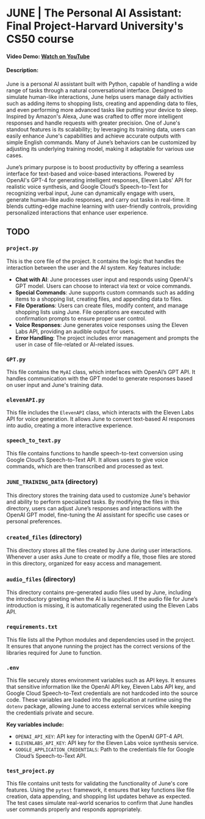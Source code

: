 # JUNE | The Personal AI Assistant: Final Project-Harvard University's CS50 course
#### Video Demo: [Watch on YouTube](https://www.youtube.com/watch?v=mI_MglLQMS8)

#### Description:
June is a personal AI assistant built with Python, capable of handling a wide range of tasks through a natural conversational interface. Designed to simulate human-like interactions, June helps users manage daily activities such as adding items to shopping lists, creating and appending data to files, and even performing more advanced tasks like putting your device to sleep. Inspired by Amazon's Alexa, June was crafted to offer more intelligent responses and handle requests with greater precision. One of June's standout features is its scalability; by leveraging its training data, users can easily enhance June's capabilities and achieve accurate outputs with simple English commands. Many of June’s behaviors can be customized by adjusting its underlying training model, making it adaptable for various use cases.

June’s primary purpose is to boost productivity by offering a seamless interface for text-based and voice-based interactions. Powered by OpenAI's GPT-4 for generating intelligent responses, Eleven Labs' API for realistic voice synthesis, and Google Cloud’s Speech-to-Text for recognizing verbal input, June can dynamically engage with users, generate human-like audio responses, and carry out tasks in real-time. It blends cutting-edge machine learning with user-friendly controls, providing personalized interactions that enhance user experience.

## TODO

### `project.py`
This is the core file of the project. It contains the logic that handles the interaction between the user and the AI system. Key features include:
- **Chat with AI**: June processes user input and responds using OpenAI's GPT model. Users can choose to interact via text or voice commands.
- **Special Commands**: June supports custom commands such as adding items to a shopping list, creating files, and appending data to files.
- **File Operations**: Users can create files, modify content, and manage shopping lists using June. File operations are executed with confirmation prompts to ensure proper user control.
- **Voice Responses**: June generates voice responses using the Eleven Labs API, providing an audible output for users.
- **Error Handling**: The project includes error management and prompts the user in case of file-related or AI-related issues.

### `GPT.py`
This file contains the `MyAI` class, which interfaces with OpenAI’s GPT API. It handles communication with the GPT model to generate responses based on user input and June's training data.

### `elevenAPI.py`
This file includes the `ElevenAPI` class, which interacts with the Eleven Labs API for voice generation. It allows June to convert text-based AI responses into audio, creating a more interactive experience.

### `speech_to_text.py`
This file contains functions to handle speech-to-text conversion using Google Cloud’s Speech-to-Text API. It allows users to give voice commands, which are then transcribed and processed as text.

### `JUNE_TRAINING_DATA` (directory)
This directory stores the training data used to customize June's behavior and ability to perform specialized tasks. By modifying the files in this directory, users can adjust June’s responses and interactions with the OpenAI GPT model, fine-tuning the AI assistant for specific use cases or personal preferences.

### `created_files` (directory)
This directory stores all the files created by June during user interactions. Whenever a user asks June to create or modify a file, those files are stored in this directory, organized for easy access and management.

### `audio_files` (directory)
This directory contains pre-generated audio files used by June, including the introductory greeting when the AI is launched. If the audio file for June’s introduction is missing, it is automatically regenerated using the Eleven Labs API.

### `requirements.txt`
This file lists all the Python modules and dependencies used in the project. It ensures that anyone running the project has the correct versions of the libraries required for June to function.

### `.env`
This file securely stores environment variables such as API keys. It ensures that sensitive information like the OpenAI API key, Eleven Labs API key, and Google Cloud Speech-to-Text credentials are not hardcoded into the source code. These variables are loaded into the application at runtime using the `dotenv` package, allowing June to access external services while keeping the credentials private and secure.

**Key variables include:**
- `OPENAI_API_KEY`: API key for interacting with the OpenAI GPT-4 API.
- `ELEVENLABS_API_KEY`: API key for the Eleven Labs voice synthesis service.
- `GOOGLE_APPLICATION_CREDENTIALS`: Path to the credentials file for Google Cloud’s Speech-to-Text API.

### `test_project.py`
This file contains unit tests for validating the functionality of June's core features. Using the `pytest` framework, it ensures that key functions like file creation, data appending, and shopping list updates behave as expected. The test cases simulate real-world scenarios to confirm that June handles user commands properly and responds appropriately.
